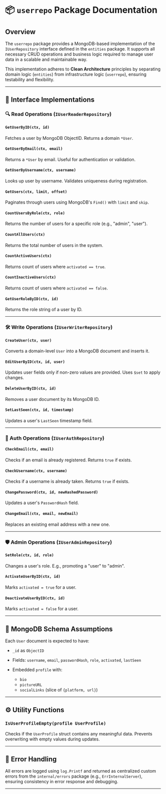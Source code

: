 # 📦 `userrepo` Package Documentation

## Overview

The `userrepo` package provides a MongoDB-based implementation of the `IUserRepository` interface defined in the `entities` package. It supports all necessary CRUD operations and business logic required to manage user data in a scalable and maintainable way.

This implementation adheres to **Clean Architecture** principles by separating domain logic (`entities`) from infrastructure logic (`userrepo`), ensuring testability and flexibility.

---

## 🧩 Interface Implementations

### 🔍 Read Operations (`IUserReaderRepository`)

#### `GetUserByID(ctx, id)`

Fetches a user by MongoDB ObjectID. Returns a domain `*User`.

#### `GetUserByEmail(ctx, email)`

Returns a `*User` by email. Useful for authentication or validation.

#### `GetUserByUsername(ctx, username)`

Looks up user by username. Validates uniqueness during registration.

#### `GetUsers(ctx, limit, offset)`

Paginates through users using MongoDB's `Find()` with `limit` and `skip`.

#### `CountUsersByRole(ctx, role)`

Returns the number of users for a specific role (e.g., "admin", "user").

#### `CountAllUsers(ctx)`

Returns the total number of users in the system.

#### `CountActiveUsers(ctx)`

Returns count of users where `activated == true`.

#### `CountInactiveUsers(ctx)`

Returns count of users where `activated == false`.

#### `GetUserRoleByID(ctx, id)`

Returns the role string of a user by ID.

---

### 🛠 Write Operations (`IUserWriterRepository`)

#### `CreateUser(ctx, user)`

Converts a domain-level `User` into a MongoDB document and inserts it.

#### `EditUserByID(ctx, id, user)`

Updates user fields only if non-zero values are provided. Uses `$set` to apply changes.

#### `DeleteUserByID(ctx, id)`

Removes a user document by its MongoDB ID.

#### `SetLastSeen(ctx, id, timestamp)`

Updates a user's `LastSeen` timestamp field.

---

### 🔐 Auth Operations (`IUserAuthRepository`)

#### `CheckEmail(ctx, email)`

Checks if an email is already registered. Returns `true` if exists.

#### `CheckUsername(ctx, username)`

Checks if a username is already taken. Returns `true` if exists.

#### `ChangePassword(ctx, id, newHashedPassword)`

Updates a user's `PasswordHash` field.

#### `ChangeEmail(ctx, email, newEmail)`

Replaces an existing email address with a new one.

---

### 🛡 Admin Operations (`IUserAdminRepository`)

#### `SetRole(ctx, id, role)`

Changes a user's role. E.g., promoting a "user" to "admin".

#### `ActivateUserByID(ctx, id)`

Marks `activated = true` for a user.

#### `DeactivateUserByID(ctx, id)`

Marks `activated = false` for a user.

---

## 🧱 MongoDB Schema Assumptions

Each `User` document is expected to have:

* `_id` as `ObjectID`
* Fields: `username`, `email`, `passwordHash`, `role`, `activated`, `lastSeen`
* Embedded `profile` with:

  * `bio`
  * `pictureURL`
  * `socialLinks` (slice of `{platform, url}`)

---

## ⚙️ Utility Functions

### `IsUserProfileEmpty(profile UserProfile)`

Checks if the `UserProfile` struct contains any meaningful data. Prevents overwriting with empty values during updates.

---

## 🧪 Error Handling

All errors are logged using `log.Printf` and returned as centralized custom errors from the `internal/errors` package (e.g., `ErrInternalServer`), ensuring consistency in error response and debugging.

---